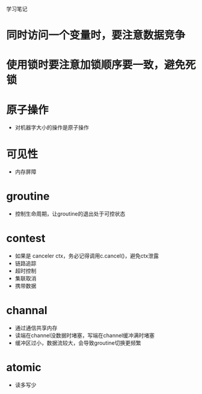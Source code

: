 学习笔记

# 同时访问一个变量时，要注意数据竞争

# 使用锁时要注意加锁顺序要一致，避免死锁
# 原子操作
- 对机器字大小的操作是原子操作
# 可见性
- 内存屏障

# groutine
- 控制生命周期，让groutine的退出处于可控状态

# contest
- 如果是 canceler ctx，务必记得调用c.cancel()，避免ctx泄露
- 链路追踪
- 超时控制
- 集联取消
- 携带数据

# channal
- 通过通信共享内存
- 读端在channel没数据时堵塞，写端在channel缓冲满时堵塞
- 缓冲区过小，数据流较大，会导致groutine切换更频繁

# atomic
- 读多写少